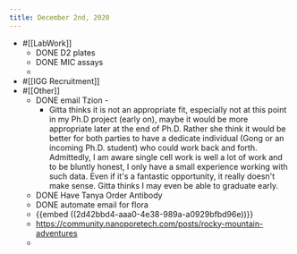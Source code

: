 ```yaml
---
title: December 2nd, 2020
---
```


- #[[LabWork]]
	- DONE D2 plates
	- DONE MIC assays
	-
- #[[IGG Recruitment]]
- #[[Other]]
	- DONE email Tzion -
		- Gitta thinks it is not an appropriate fit, especially not at this point in my Ph.D project (early on), maybe it would be more appropriate later at the end of Ph.D. Rather she think it would be better for both parties to have a dedicate individual (Gong or an incoming Ph.D. student) who could work back and forth. Admittedly, I am aware single cell work is well a lot of work and to be bluntly honest, I only have a small experience working with such data. Even if it's a fantastic opportunity, it really doesn't make sense. Gitta thinks I may even be able to graduate early.
	- DONE  Have Tanya Order Antibody
	- DONE automate email for flora
	- {{embed  ((2d42bbd4-aaa0-4e38-989a-a0929bfbd96e))}}
	- https://community.nanoporetech.com/posts/rocky-mountain-adventures
	-